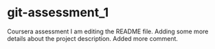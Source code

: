 # git-assessment_1
Coursera assessment
I am editing the README file. Adding some more 
details about the project description.
Added more comment.
